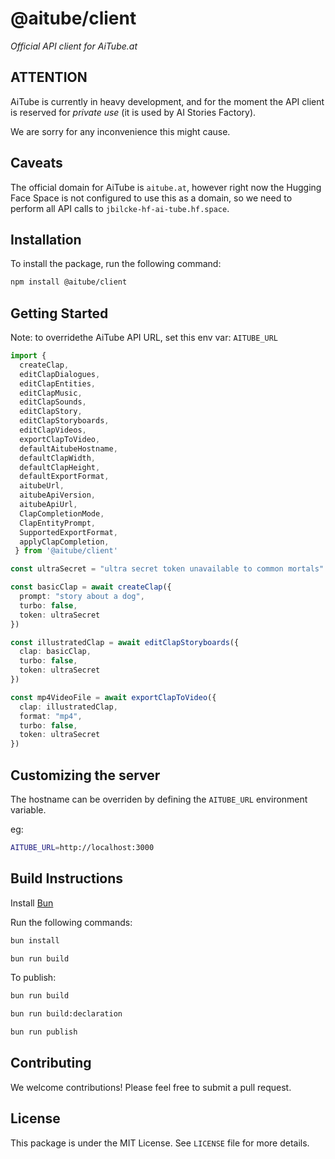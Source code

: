 # @aitube/client

*Official API client for AiTube.at*

## ATTENTION

AiTube is currently in heavy development, and for the moment
the API client is reserved for *private use* (it is used by AI Stories Factory).

We are sorry for any inconvenience this might cause.

## Caveats

The official domain for AiTube is `aitube.at`, however right now
the Hugging Face Space is not configured to use this as a domain,
so we need to perform all API calls to `jbilcke-hf-ai-tube.hf.space`.

## Installation

To install the package, run the following command:

```bash
npm install @aitube/client
```

## Getting Started

Note: to overridethe AiTube API URL, set this env var: `AITUBE_URL`

```typescript
import {
  createClap,
  editClapDialogues,
  editClapEntities,
  editClapMusic,
  editClapSounds,
  editClapStory,
  editClapStoryboards,
  editClapVideos,
  exportClapToVideo,
  defaultAitubeHostname,
  defaultClapWidth,
  defaultClapHeight,
  defaultExportFormat,
  aitubeUrl,
  aitubeApiVersion,
  aitubeApiUrl,
  ClapCompletionMode,
  ClapEntityPrompt,
  SupportedExportFormat,
  applyClapCompletion,
 } from '@aitube/client'

const ultraSecret = "ultra secret token unavailable to common mortals"

const basicClap = await createClap({
  prompt: "story about a dog",
  turbo: false,
  token: ultraSecret
})

const illustratedClap = await editClapStoryboards({
  clap: basicClap,
  turbo: false,
  token: ultraSecret
})

const mp4VideoFile = await exportClapToVideo({
  clap: illustratedClap,
  format: "mp4",
  turbo: false,
  token: ultraSecret
})
```

## Customizing the server

The hostname can be overriden by defining the `AITUBE_URL` environment variable.

eg:

```bash
AITUBE_URL=http://localhost:3000
```

## Build Instructions

Install [Bun](https://bun.sh/)

Run the following commands:

```bash
bun install

bun run build
```

To publish:

```bash
bun run build

bun run build:declaration

bun run publish
```

## Contributing

We welcome contributions! Please feel free to submit a pull request.

## License

This package is under the MIT License. See `LICENSE` file for more details.
